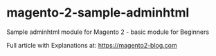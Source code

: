 # magento-2-sample-adminhtml
Sample adminhtml module for Magento 2 - basic module for Beginners

Full article with Explanations at: https://magento2-blog.com
